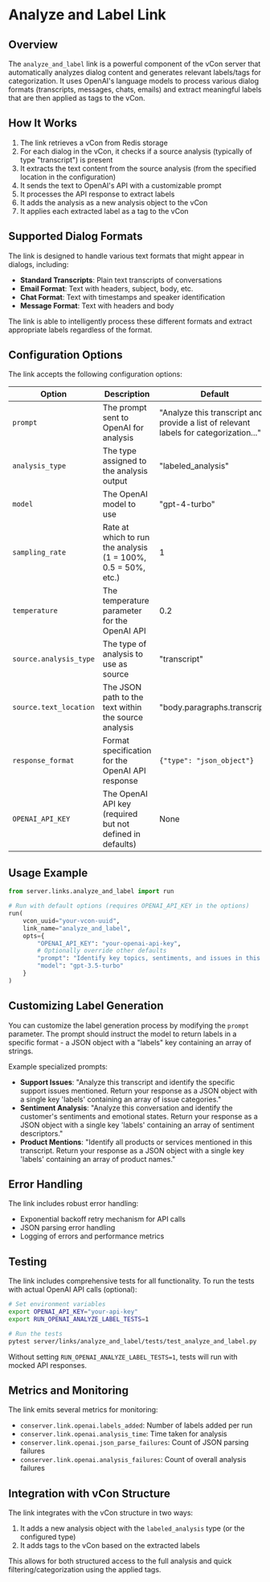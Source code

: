 # Analyze and Label Link

## Overview

The `analyze_and_label` link is a powerful component of the vCon server that automatically analyzes dialog content and generates relevant labels/tags for categorization. It uses OpenAI's language models to process various dialog formats (transcripts, messages, chats, emails) and extract meaningful labels that are then applied as tags to the vCon.

## How It Works

1. The link retrieves a vCon from Redis storage
2. For each dialog in the vCon, it checks if a source analysis (typically of type "transcript") is present
3. It extracts the text content from the source analysis (from the specified location in the configuration)
4. It sends the text to OpenAI's API with a customizable prompt
5. It processes the API response to extract labels
6. It adds the analysis as a new analysis object to the vCon
7. It applies each extracted label as a tag to the vCon

## Supported Dialog Formats

The link is designed to handle various text formats that might appear in dialogs, including:

- **Standard Transcripts**: Plain text transcripts of conversations
- **Email Format**: Text with headers, subject, body, etc.
- **Chat Format**: Text with timestamps and speaker identification
- **Message Format**: Text with headers and body

The link is able to intelligently process these different formats and extract appropriate labels regardless of the format.

## Configuration Options

The link accepts the following configuration options:

| Option | Description | Default |
|--------|-------------|--------|
| `prompt` | The prompt sent to OpenAI for analysis | "Analyze this transcript and provide a list of relevant labels for categorization..." |
| `analysis_type` | The type assigned to the analysis output | "labeled_analysis" |
| `model` | The OpenAI model to use | "gpt-4-turbo" |
| `sampling_rate` | Rate at which to run the analysis (1 = 100%, 0.5 = 50%, etc.) | 1 |
| `temperature` | The temperature parameter for the OpenAI API | 0.2 |
| `source.analysis_type` | The type of analysis to use as source | "transcript" |
| `source.text_location` | The JSON path to the text within the source analysis | "body.paragraphs.transcript" |
| `response_format` | Format specification for the OpenAI API response | `{"type": "json_object"}` |
| `OPENAI_API_KEY` | The OpenAI API key (required but not defined in defaults) | None |

## Usage Example

```python
from server.links.analyze_and_label import run

# Run with default options (requires OPENAI_API_KEY in the options)
run(
    vcon_uuid="your-vcon-uuid",
    link_name="analyze_and_label",
    opts={
        "OPENAI_API_KEY": "your-openai-api-key",
        # Optionally override other defaults
        "prompt": "Identify key topics, sentiments, and issues in this conversation. Return your response as a JSON object with a single key 'labels' containing an array of strings.",
        "model": "gpt-3.5-turbo"
    }
)
```

## Customizing Label Generation

You can customize the label generation process by modifying the `prompt` parameter. The prompt should instruct the model to return labels in a specific format - a JSON object with a "labels" key containing an array of strings.

Example specialized prompts:

- **Support Issues**: "Analyze this transcript and identify the specific support issues mentioned. Return your response as a JSON object with a single key 'labels' containing an array of issue categories."
- **Sentiment Analysis**: "Analyze this conversation and identify the customer's sentiments and emotional states. Return your response as a JSON object with a single key 'labels' containing an array of sentiment descriptors."
- **Product Mentions**: "Identify all products or services mentioned in this transcript. Return your response as a JSON object with a single key 'labels' containing an array of product names."

## Error Handling

The link includes robust error handling:

- Exponential backoff retry mechanism for API calls
- JSON parsing error handling
- Logging of errors and performance metrics

## Testing

The link includes comprehensive tests for all functionality. To run the tests with actual OpenAI API calls (optional):

```bash
# Set environment variables
export OPENAI_API_KEY="your-api-key"
export RUN_OPENAI_ANALYZE_LABEL_TESTS=1

# Run the tests
pytest server/links/analyze_and_label/tests/test_analyze_and_label.py
```

Without setting `RUN_OPENAI_ANALYZE_LABEL_TESTS=1`, tests will run with mocked API responses.

## Metrics and Monitoring

The link emits several metrics for monitoring:

- `conserver.link.openai.labels_added`: Number of labels added per run
- `conserver.link.openai.analysis_time`: Time taken for analysis
- `conserver.link.openai.json_parse_failures`: Count of JSON parsing failures
- `conserver.link.openai.analysis_failures`: Count of overall analysis failures

## Integration with vCon Structure

The link integrates with the vCon structure in two ways:

1. It adds a new analysis object with the `labeled_analysis` type (or the configured type)
2. It adds tags to the vCon based on the extracted labels

This allows for both structured access to the full analysis and quick filtering/categorization using the applied tags.